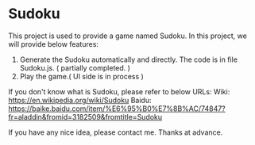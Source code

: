 # Sudoku
This project is used to provide a game named Sudoku.
In this project, we will provide below features:
  1. Generate the Sudoku automatically and directly. The code is in file Sudoku.js. ( partially completed. )
  2. Play the game.( UI side is in process )

If you don't know what is Sudoku, please refer to below URLs:
Wiki: https://en.wikipedia.org/wiki/Sudoku
Baidu: https://baike.baidu.com/item/%E6%95%B0%E7%8B%AC/74847?fr=aladdin&fromid=3182509&fromtitle=Sudoku

If you have any nice idea, please contact me. Thanks at advance.
